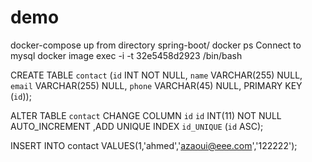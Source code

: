 # demo

docker-compose up from  directory spring-boot/
docker ps
Connect to mysql docker image exec -i -t 32e5458d2923  /bin/bash


CREATE TABLE `contact` (`id` INT NOT NULL,   `name` VARCHAR(255) NULL,   `email` VARCHAR(255) NULL,   `phone` VARCHAR(45) NULL,   PRIMARY KEY (`id`));

ALTER TABLE `contact` CHANGE COLUMN `id` `id` INT(11) NOT NULL AUTO_INCREMENT ,ADD UNIQUE INDEX `id_UNIQUE` (`id` ASC);

INSERT INTO contact VALUES(1,'ahmed','azaoui@eee.com','122222');



